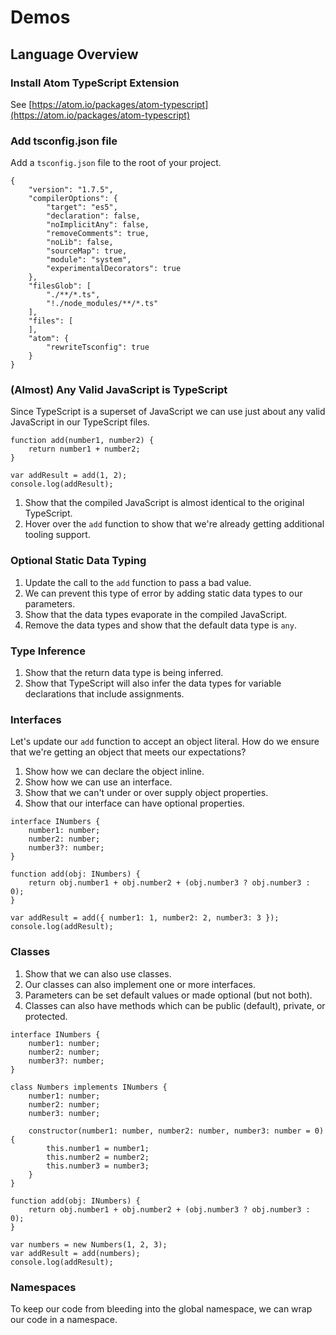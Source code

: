 
# Demos

## Language Overview

### Install Atom TypeScript Extension

See [https://atom.io/packages/atom-typescript](https://atom.io/packages/atom-typescript)

### Add tsconfig.json file

Add a `tsconfig.json` file to the root of your project.

```
{
    "version": "1.7.5",
    "compilerOptions": {
        "target": "es5",
        "declaration": false,
        "noImplicitAny": false,
        "removeComments": true,
        "noLib": false,
        "sourceMap": true,
        "module": "system",
        "experimentalDecorators": true
    },
    "filesGlob": [
        "./**/*.ts",
        "!./node_modules/**/*.ts"
    ],
    "files": [
    ],
    "atom": {
        "rewriteTsconfig": true
    }
}
```

### (Almost) Any Valid JavaScript is TypeScript

Since TypeScript is a superset of JavaScript we can use just about any valid JavaScript in our TypeScript files.

```
function add(number1, number2) {
    return number1 + number2;
}

var addResult = add(1, 2);
console.log(addResult);
```

1. Show that the compiled JavaScript is almost identical to the original TypeScript.
1. Hover over the `add` function to show that we're already getting additional tooling support.

### Optional Static Data Typing

1. Update the call to the `add` function to pass a bad value.
1. We can prevent this type of error by adding static data types to our parameters.
1. Show that the data types evaporate in the compiled JavaScript.
1. Remove the data types and show that the default data type is `any`.

### Type Inference

1. Show that the return data type is being inferred.
1. Show that TypeScript will also infer the data types for variable declarations that include assignments.

### Interfaces

Let's update our `add` function to accept an object literal. How do we ensure that we're getting an object that meets our expectations?

1. Show how we can declare the object inline.
1. Show how we can use an interface.
1. Show that we can't under or over supply object properties.
1. Show that our interface can have optional properties.

```
interface INumbers {
    number1: number;
    number2: number;
    number3?: number;
}

function add(obj: INumbers) {
    return obj.number1 + obj.number2 + (obj.number3 ? obj.number3 : 0);
}

var addResult = add({ number1: 1, number2: 2, number3: 3 });
console.log(addResult);
```

### Classes

1. Show that we can also use classes.
1. Our classes can also implement one or more interfaces.
1. Parameters can be set default values or made optional (but not both).
1. Classes can also have methods which can be public (default), private, or protected.

```
interface INumbers {
    number1: number;
    number2: number;
    number3?: number;
}

class Numbers implements INumbers {
    number1: number;
    number2: number;
    number3: number;

    constructor(number1: number, number2: number, number3: number = 0) {
        this.number1 = number1;
        this.number2 = number2;
        this.number3 = number3;
    }
}

function add(obj: INumbers) {
    return obj.number1 + obj.number2 + (obj.number3 ? obj.number3 : 0);
}

var numbers = new Numbers(1, 2, 3);
var addResult = add(numbers);
console.log(addResult);
```

### Namespaces

To keep our code from bleeding into the global namespace, we can wrap our code in a namespace.
